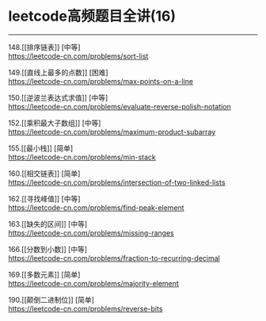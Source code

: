 # leetcode高频题目全讲(16)

---

148.[[排序链表]] [中等]  
https://leetcode-cn.com/problems/sort-list

149.[[直线上最多的点数]] [困难]  
https://leetcode-cn.com/problems/max-points-on-a-line

150.[[逆波兰表达式求值]] [中等]  
https://leetcode-cn.com/problems/evaluate-reverse-polish-notation

152.[[乘积最大子数组]] [中等]  
https://leetcode-cn.com/problems/maximum-product-subarray

155.[[最小栈]] [简单]  
https://leetcode-cn.com/problems/min-stack

160.[[相交链表]] [简单]  
https://leetcode-cn.com/problems/intersection-of-two-linked-lists

162.[[寻找峰值]] [中等]  
https://leetcode-cn.com/problems/find-peak-element

163.[[缺失的区间]] [中等]  
https://leetcode-cn.com/problems/missing-ranges

166.[[分数到小数]] [中等]  
https://leetcode-cn.com/problems/fraction-to-recurring-decimal

169.[[多数元素]] [简单]  
https://leetcode-cn.com/problems/majority-element

190.[[颠倒二进制位]] [简单]  
https://leetcode-cn.com/problems/reverse-bits



